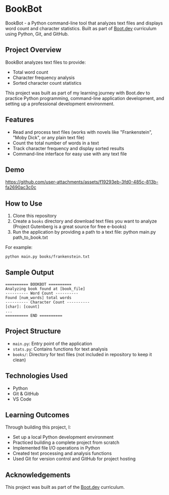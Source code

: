 # BookBot

BookBot - a Python command-line tool that analyzes text files and displays word count and character statistics. 
Built as part of [Boot.dev](https://www.boot.dev) curriculum using Python, Git, and GitHub.

## Project Overview

BookBot analyzes text files to provide:
- Total word count
- Character frequency analysis
- Sorted character count statistics

This project was built as part of my learning journey with Boot.dev to practice Python programming, command-line application development, and setting up a professional development environment.

## Features

- Read and process text files (works with novels like "Frankenstein", "Moby Dick", or any plain text file)
- Count the total number of words in a text
- Track character frequency and display sorted results
- Command-line interface for easy use with any text file

## Demo


https://github.com/user-attachments/assets/f19293eb-3fd0-485c-813b-fa2690ac3c0c


## How to Use

1. Clone this repository
2. Create a `books` directory and download text files you want to analyze (Project Gutenberg is a great source for free e-books)
3. Run the application by providing a path to a text file:
python main.py path_to_book.txt

For example:
```bash
python main.py books/frankenstein.txt
```

## Sample Output
```
========== BOOKBOT ==========
Analyzing book found at [book_file]
---------- Word Count ----------
Found [num_words] total words
---------- Character Count ----------
[char]: [count]
...
========== END ==========
```

## Project Structure

- `main.py`: Entry point of the application
- `stats.py`: Contains functions for text analysis
- `books/`: Directory for text files (not included in repository to keep it clean)

## Technologies Used

- Python
- Git & GitHub
- VS Code

## Learning Outcomes

Through building this project, I:
- Set up a local Python development environment
- Practiced building a complete project from scratch
- Implemented file I/O operations in Python
- Created text processing and analysis functions
- Used Git for version control and GitHub for project hosting

## Acknowledgements

This project was built as part of the [Boot.dev](https://boot.dev) curriculum.
